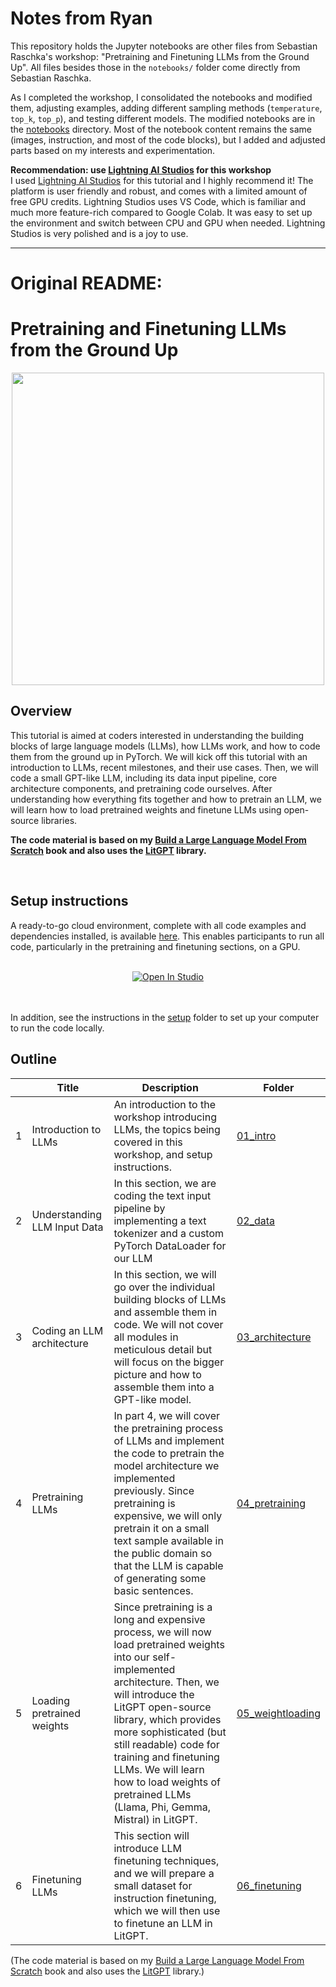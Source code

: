 # Notes from Ryan
This repository holds the Jupyter notebooks are other files from Sebastian Raschka's workshop: "Pretraining and Finetuning LLMs from the Ground Up". All files besides those in the `notebooks/` folder come directly from Sebastian Raschka.

As I completed the workshop, I consolidated the notebooks and modified them, adjusting examples, adding different sampling methods (`temperature`, `top_k`, `top_p`), and testing different models. The modified notebooks are in the [notebooks](./notebooks/) directory. Most of the notebook content remains the same (images, instruction, and most of the code blocks), but I added and adjusted parts based on my interests and experimentation.

**Recommendation: use [Lightning AI Studios](https://lightning.ai/) for this workshop**  
I used [Lightning AI Studios](https://lightning.ai/) for this tutorial and I highly recommend it! The platform is user friendly and robust, and comes with a limited amount of free GPU credits. Lightning Studios uses VS Code, which is familiar and much more feature-rich compared to Google Colab. It was easy to set up the environment and switch between CPU and GPU when needed. Lightning Studios is very polished and is a joy to use.

---

# Original README:

# Pretraining and Finetuning LLMs from the Ground Up

<div align="center">
<a href="https://youtu.be/quh7z1q7-uc?si=74AUYaVAgjumTHGM"><img src="https://sebastianraschka.com/images/blog/2024/building-llms-from-the-ground-up/yt-embed.jpg" width=500></a>
</div>

## Overview

This tutorial is aimed at coders interested in understanding the building blocks of large language models (LLMs), how LLMs work, and how to code them from the ground up in PyTorch. We will kick off this tutorial with an introduction to LLMs, recent milestones, and their use cases. Then, we will code a small GPT-like LLM, including its data input pipeline, core architecture components, and pretraining code ourselves. After understanding how everything fits together and how to pretrain an LLM, we will learn how to load pretrained weights and finetune LLMs using open-source libraries.


**The code material is based on my [Build a Large Language Model From Scratch](http://mng.bz/orYv) book and also uses the [LitGPT](https://github.com/Lightning-AI/litgpt) library.**

<br>

## Setup instructions

A ready-to-go cloud environment, complete with all code examples and dependencies installed, is available [here](https://lightning.ai/lightning-ai/studios/llms-from-the-ground-up-workshop?section=recent&view=public). This enables participants to run all code, particularly in the pretraining and finetuning sections, on a GPU.


<div align="center">
<br>


<a target="_blank" href="https://lightning.ai/lightning-ai/studios/llms-from-the-ground-up-workshop">
  <img src="https://pl-bolts-doc-images.s3.us-east-2.amazonaws.com/app-2/studio-badge.svg" alt="Open In Studio"/>
</a>

<br>
<br>
<br>

</div>

In addition, see the instructions in the [setup](./setup) folder to set up your computer to run the code locally.

## Outline

|      | Title                        | Description                                                  | Folder                               |
| ---- | ---------------------------- | ------------------------------------------------------------ | ------------------------------------ |
| 1    | Introduction to LLMs         | An introduction to the workshop introducing LLMs, the topics being covered in this workshop, and setup instructions. | [01_intro](01_intro)                 |
| 2    | Understanding LLM Input Data | In this section, we are coding the text input pipeline by implementing a text tokenizer and a custom PyTorch DataLoader for our LLM | [02_data](02_data)                   |
| 3    | Coding an LLM architecture   | In this section, we will go over the individual building blocks of LLMs and assemble them in code. We will not cover all modules in meticulous detail but will focus on the bigger picture and how to assemble them into a GPT-like model. | [03_architecture](03_architecture)   |
| 4    | Pretraining LLMs             | In part 4, we will cover the pretraining process of LLMs and implement the code to pretrain the model architecture we implemented previously. Since pretraining is expensive, we will only pretrain it on a small text sample available in the public domain so that the LLM is capable of generating some basic sentences. | [04_pretraining](04_pretraining)     |
| 5    | Loading pretrained weights   | Since pretraining is a long and expensive process, we will now load pretrained weights into our self-implemented architecture. Then, we will introduce the LitGPT open-source library, which provides more sophisticated (but still readable) code for training and finetuning LLMs. We will learn how to load weights of pretrained LLMs (Llama, Phi, Gemma, Mistral) in LitGPT. | [05_weightloading](05_weightloading) |
| 6    | Finetuning LLMs              | This section will introduce LLM finetuning techniques, and we will prepare a small dataset for instruction finetuning, which we will then use to finetune an LLM in LitGPT. | [06_finetuning](06_finetuning)       |

(The code material is based on my [Build a Large Language Model From Scratch](http://mng.bz/orYv) book and also uses the [LitGPT](https://github.com/Lightning-AI/litgpt) library.)

